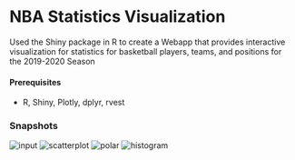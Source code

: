 # NBA Statistics Visualization
Used the Shiny package in R to create a Webapp that provides interactive visualization for statistics
for basketball players, teams, and positions for the 2019-2020 Season

#### Prerequisites
- R, Shiny, Plotly, dplyr, rvest

### Snapshots
![input](nba_visualization/blob/master/input_selection.png)
![scatterplot](nba_visualization/blob/master/scatter_plot.png)
![polar](blob/master/polar_diagram.png)
![histogram](nba_visualization/blob/master/histogram.png)
